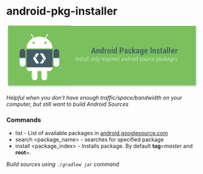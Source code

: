 # android-pkg-installer
![image](https://github.com/ozodrukh/android-pkg-installer/raw/master/android-pkg-installer.png)

_Helpful when you don't have enough traffic/space/bandwidth on your computer, but still want to build Android Sources_

### Commands
- list - List of available packages in [android.googlesource.com](https://android.googlesource.com)
- search <package_name> - searches for specified package
- install <package_index> - Installs package. By default **tag**=_master_ and **root**=_._

_Build sources using `./gradlew jar` command_

